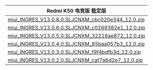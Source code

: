 | Redmi K50 电竞版  稳定版    |
| ---- |
| [miui_INGRES_V13.0.8.0.SLJCNXM_cbc020e344_12.0.zip](https://bigota.d.miui.com/V13.0.8.0.SLJCNXM/miui_INGRES_V13.0.8.0.SLJCNXM_cbc020e344_12.0.zip)     |
| [miui_INGRES_V13.0.6.0.SLJCNXM_c0269382e1_12.0.zip](https://hugeota.d.miui.com/V13.0.6.0.SLJCNXM/miui_INGRES_V13.0.6.0.SLJCNXM_c0269382e1_12.0.zip)    |
| [miui_INGRES_V13.0.5.0.SLJCNXM_32216ae872_12.0.zip](https://hugeota.d.miui.com/V13.0.5.0.SLJCNXM/miui_INGRES_V13.0.5.0.SLJCNXM_32216ae872_12.0.zip)    |
| [miui_INGRES_V13.0.4.0.SLJCNXM_85baa057b3_12.0.zip](https://hugeota.d.miui.com/V13.0.4.0.SLJCNXM/miui_INGRES_V13.0.4.0.SLJCNXM_85baa057b3_12.0.zip)    |
| [miui_INGRES_V13.0.3.0.SLJCNXM_f9f4bdfb3d_12.0.zip](https://hugeota.d.miui.com/V13.0.3.0.SLJCNXM/miui_INGRES_V13.0.3.0.SLJCNXM_f9f4bdfb3d_12.0.zip)    |
| [miui_INGRES_V13.0.2.0.SLJCNXM_caf7a6d2e7_12.0.zip](https://hugeota.d.miui.com/V13.0.2.0.SLJCNXM/miui_INGRES_V13.0.2.0.SLJCNXM_caf7a6d2e7_12.0.zip)    |
